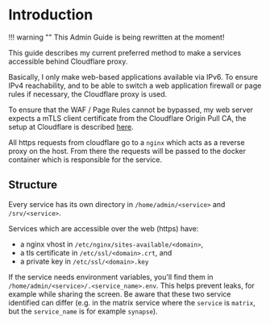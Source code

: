 # Introduction

!!! warning ""
    This Admin Guide is being rewritten at the moment!

This guide describes my current preferred method to make a services accessible behind Cloudflare proxy.

Basically, I only make web-based applications available via IPv6. To ensure IPv4 reachability, and to be able to switch
a web application firewall or page rules if necessary, the Cloudflare proxy is used.

To ensure that the WAF / Page Rules cannot be bypassed, my web server expects a mTLS client certificate from the
Cloudflare Origin Pull CA, the setup at Cloudflare is described [here](https://developers.cloudflare.com/ssl/origin-configuration/authenticated-origin-pull/set-up).

All https requests from cloudflare go to a `nginx` which acts as a reverse proxy on the host.
From there the requests will be passed to the docker container which is responsible for the service.

## Structure

Every service has its own directory in `/home/admin/<service>` and `/srv/<service>`.

Services which are accessible over the web (https) have:

* a nginx vhost in `/etc/nginx/sites-available/<domain>`,
* a tls certificate in `/etc/ssl/<domain>.crt`, and
* a private key in `/etc/ssl/<domain>.key`

If the service needs environment variables, you'll find them in `/home/admin/<service>/.<service_name>.env`. This helps
prevent leaks, for example while sharing the screen. Be aware that these two service identified can differ
(e.g. in the matrix service where the `service` is `matrix`, but the `service_name` is for example `synapse`).